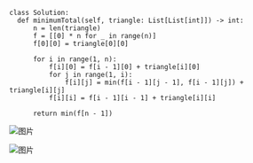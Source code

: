     
    class Solution:
      def minimumTotal(self, triangle: List[List[int]]) -> int:
          n = len(triangle)
          f = [[0] * n for _ in range(n)]
          f[0][0] = triangle[0][0]

          for i in range(1, n):
              f[i][0] = f[i - 1][0] + triangle[i][0]
              for j in range(1, i):
                  f[i][j] = min(f[i - 1][j - 1], f[i - 1][j]) + triangle[i][j]
              f[i][i] = f[i - 1][i - 1] + triangle[i][i]

          return min(f[n - 1])


![图片](https://user-images.githubusercontent.com/38878365/185338541-b2d7d593-9bd1-4443-acf0-2b24d5d51e30.png)


![图片](https://user-images.githubusercontent.com/38878365/186384248-138600fb-89f6-4382-87a0-f3ed0c49684c.png)

